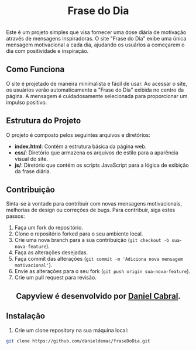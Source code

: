 <h1 align="center">Frase do Dia</h1> 

<div align="center"><img href'images/frase.pg'></div>

Este é um projeto simples que visa fornecer uma dose diária de motivação através de mensagens inspiradoras. O site "Frase do Dia" exibe uma única mensagem motivacional a cada dia, ajudando os usuários a começarem o dia com positividade e inspiração.

## Como Funciona

O site é projetado de maneira minimalista e fácil de usar. Ao acessar o site, os usuários verão automaticamente a "Frase do Dia" exibida no centro da página. A mensagem é cuidadosamente selecionada para proporcionar um impulso positivo.

## Estrutura do Projeto

O projeto é composto pelos seguintes arquivos e diretórios:

- **index.html**: Contém a estrutura básica da página web.
- **css/**: Diretório que armazena os arquivos de estilo para a aparência visual do site.
- **js/**: Diretório que contém os scripts JavaScript para a lógica de exibição da frase diária.

## Contribuição

Sinta-se à vontade para contribuir com novas mensagens motivacionais, melhorias de design ou correções de bugs. Para contribuir, siga estes passos:

1. Faça um fork do repositório.
2. Clone o repositório forked para o seu ambiente local.
3. Crie uma nova branch para a sua contribuição (`git checkout -b sua-nova-feature`).
4. Faça as alterações desejadas.
5. Faça commit das alterações (`git commit -m 'Adiciona nova mensagem motivacional'`).
6. Envie as alterações para o seu fork (`git push origin sua-nova-feature`).
7. Crie um pull request para revisão.

<h2 align="center">Capyview é desenvolvido por <a href='https://github.com/danieldemac'>Daniel Cabral</a>.</h2>

## Instalação

1. Crie um clone repository na sua máquina local:

```bash
git clone https://github.com/danieldemac/fraseDoDia.git
